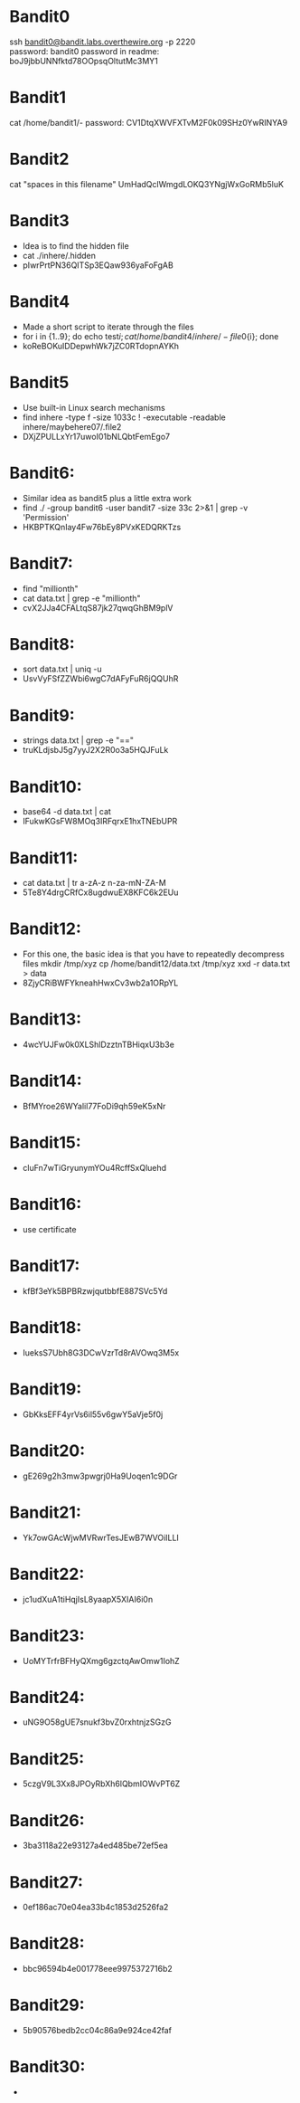 # Bandit0

ssh bandit0@bandit.labs.overthewire.org -p 2220  
password: bandit0 
password in readme: boJ9jbbUNNfktd78OOpsqOltutMc3MY1

# Bandit1
cat /home/bandit1/-
password: CV1DtqXWVFXTvM2F0k09SHz0YwRINYA9

# Bandit2
cat "spaces in this filename"
UmHadQclWmgdLOKQ3YNgjWxGoRMb5luK

# Bandit3
* Idea is to find the hidden file
* cat ./inhere/.hidden
* pIwrPrtPN36QITSp3EQaw936yaFoFgAB

# Bandit4
* Made a short script to iterate through the files
* for i in {1..9}; do echo test${i}; cat /home/bandit4/inhere/-file0${i}; done
* koReBOKuIDDepwhWk7jZC0RTdopnAYKh

# Bandit5
* Use built-in Linux search mechanisms
* find inhere -type f -size 1033c ! -executable -readable inhere/maybehere07/.file2
* DXjZPULLxYr17uwoI01bNLQbtFemEgo7

# Bandit6: 
* Similar idea as bandit5 plus a little extra work
* find ./ -group bandit6 -user bandit7 -size 33c 2>&1 | grep -v 'Permission'
* HKBPTKQnIay4Fw76bEy8PVxKEDQRKTzs

# Bandit7: 
* find "millionth"
* cat data.txt | grep -e "millionth"
* cvX2JJa4CFALtqS87jk27qwqGhBM9plV

# Bandit8: 
* sort data.txt | uniq -u
* UsvVyFSfZZWbi6wgC7dAFyFuR6jQQUhR

# Bandit9: 
* strings data.txt | grep -e "=="
* truKLdjsbJ5g7yyJ2X2R0o3a5HQJFuLk

# Bandit10: 
* base64 -d data.txt | cat
* IFukwKGsFW8MOq3IRFqrxE1hxTNEbUPR

# Bandit11:
* cat data.txt | tr a-zA-z n-za-mN-ZA-M
* 5Te8Y4drgCRfCx8ugdwuEX8KFC6k2EUu

# Bandit12:
* For this one, the basic idea is that you have to repeatedly decompress files
mkdir /tmp/xyz
cp /home/bandit12/data.txt /tmp/xyz
xxd -r data.txt > data
* 8ZjyCRiBWFYkneahHwxCv3wb2a1ORpYL

# Bandit13:
* 4wcYUJFw0k0XLShlDzztnTBHiqxU3b3e

# Bandit14:
* BfMYroe26WYalil77FoDi9qh59eK5xNr

# Bandit15:
* cluFn7wTiGryunymYOu4RcffSxQluehd

# Bandit16:
* use certificate

# Bandit17:
* kfBf3eYk5BPBRzwjqutbbfE887SVc5Yd

# Bandit18:
* IueksS7Ubh8G3DCwVzrTd8rAVOwq3M5x

# Bandit19:
* GbKksEFF4yrVs6il55v6gwY5aVje5f0j

# Bandit20:
* gE269g2h3mw3pwgrj0Ha9Uoqen1c9DGr

# Bandit21:
* Yk7owGAcWjwMVRwrTesJEwB7WVOiILLI

# Bandit22:
* jc1udXuA1tiHqjIsL8yaapX5XIAI6i0n

# Bandit23:
* UoMYTrfrBFHyQXmg6gzctqAwOmw1IohZ

# Bandit24:
* uNG9O58gUE7snukf3bvZ0rxhtnjzSGzG

# Bandit25:
* 5czgV9L3Xx8JPOyRbXh6lQbmIOWvPT6Z

# Bandit26:
* 3ba3118a22e93127a4ed485be72ef5ea

# Bandit27:
* 0ef186ac70e04ea33b4c1853d2526fa2

# Bandit28:
* bbc96594b4e001778eee9975372716b2

# Bandit29:
* 5b90576bedb2cc04c86a9e924ce42faf

# Bandit30:
*
